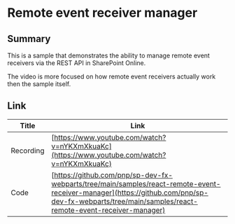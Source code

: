 # Remote event receiver manager

## Summary
This is a sample that demonstrates the ability to manage remote event receivers via the REST API in SharePoint Online.

The video is more focused on how remote event receivers actually work then the sample itself. 

 
## Link

| Title     | Link                                                                                                                                                                                               |
| --------- | -------------------------------------------------------------------------------------------------------------------------------------------------------------------------------------------------- |
| Recording | [https://www.youtube.com/watch?v=nYKXmXkuaKc](https://www.youtube.com/watch?v=nYKXmXkuaKc)                                                                                                         |
| Code      | [https://github.com/pnp/sp-dev-fx-webparts/tree/main/samples/react-remote-event-receiver-manager](https://github.com/pnp/sp-dev-fx-webparts/tree/main/samples/react-remote-event-receiver-manager) |